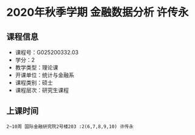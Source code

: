 # 2020年秋季学期 金融数据分析 许传永






## 课程信息

- 课程号：G025200332.03
- 学分：2
- 教学类型：理论课
- 开课单位：统计与金融系
- 课程类别：硕士
- 课程层次：研究生课程

## 上课时间

```
2~10周 国际金融研究院2号楼203 :2(6,7,8,9,10) 许传永
```

